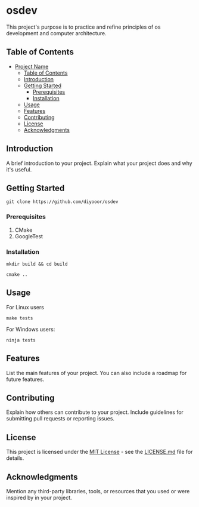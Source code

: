 # osdev

This project's purpose is to practice and refine principles of os development and computer architecture. 

## Table of Contents

- [Project Name](#project-name)
  - [Table of Contents](#table-of-contents)
  - [Introduction](#introduction)
  - [Getting Started](#getting-started)
    - [Prerequisites](#prerequisites)
    - [Installation](#installation)
  - [Usage](#usage)
  - [Features](#features)
  - [Contributing](#contributing)
  - [License](#license)
  - [Acknowledgments](#acknowledgments)

## Introduction

A brief introduction to your project. Explain what your project does and why it's useful.

## Getting Started

```
git clone https://github.com/diyooor/osdev
```

### Prerequisites

1. CMake
1. GoogleTest


### Installation

```
mkdir build && cd build
```

```
cmake .. 
```

## Usage

For Linux users
```
make tests
```

For Windows users:
```
ninja tests
```

## Features

List the main features of your project. You can also include a roadmap for future features.

## Contributing

Explain how others can contribute to your project. Include guidelines for submitting pull requests or reporting issues.

## License

This project is licensed under the [MIT License](LICENSE.md) - see the [LICENSE.md](LICENSE.md) file for details.

## Acknowledgments

Mention any third-party libraries, tools, or resources that you used or were inspired by in your project.
